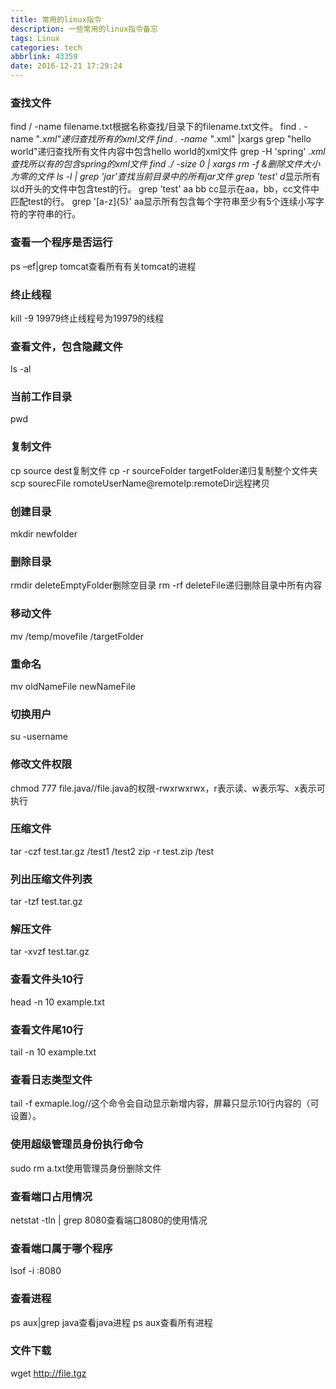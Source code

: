 ```yaml
---
title: 常用的linux指令
description: 一些常用的linux指令备忘
tags: Linux
categories: tech
abbrlink: 43359
date: 2016-12-21 17:29:24
---
```


### 查找文件

find / -name filename.txt根据名称查找/目录下的filename.txt文件。
find . -name "*.xml"递归查找所有的xml文件
find . -name "*.xml" |xargs grep "hello world"递归查找所有文件内容中包含hello world的xml文件
grep -H 'spring' *.xml查找所以有的包含spring的xml文件
find ./ -size 0 | xargs rm -f &删除文件大小为零的文件
ls -l | grep 'jar'查找当前目录中的所有jar文件
grep 'test' d*显示所有以d开头的文件中包含test的行。
grep 'test' aa bb cc显示在aa，bb，cc文件中匹配test的行。
grep '[a-z]{5}' aa显示所有包含每个字符串至少有5个连续小写字符的字符串的行。

### 查看一个程序是否运行

ps –ef|grep tomcat查看所有有关tomcat的进程

### 终止线程

kill -9 19979终止线程号为19979的线程

### 查看文件，包含隐藏文件

ls -al

### 当前工作目录

pwd

### 复制文件

cp source dest复制文件
cp -r sourceFolder targetFolder递归复制整个文件夹
scp sourecFile romoteUserName@remoteIp:remoteDir远程拷贝

### 创建目录

mkdir newfolder

### 删除目录

rmdir deleteEmptyFolder删除空目录
rm -rf deleteFile递归删除目录中所有内容

### 移动文件

mv /temp/movefile /targetFolder

### 重命名

mv oldNameFile newNameFile

### 切换用户

su -username

### 修改文件权限

chmod 777 file.java//file.java的权限-rwxrwxrwx，r表示读、w表示写、x表示可执行

### 压缩文件

tar -czf test.tar.gz /test1 /test2
zip -r test.zip /test

### 列出压缩文件列表

tar -tzf test.tar.gz

### 解压文件

tar -xvzf test.tar.gz

### 查看文件头10行

head -n 10 example.txt

### 查看文件尾10行

tail -n 10 example.txt

### 查看日志类型文件

tail -f exmaple.log//这个命令会自动显示新增内容，屏幕只显示10行内容的（可设置）。

### 使用超级管理员身份执行命令

sudo rm a.txt使用管理员身份删除文件

### 查看端口占用情况

netstat -tln | grep 8080查看端口8080的使用情况

### 查看端口属于哪个程序

lsof -i :8080

### 查看进程

ps aux|grep java查看java进程
ps aux查看所有进程

### 文件下载

wget http://file.tgz
